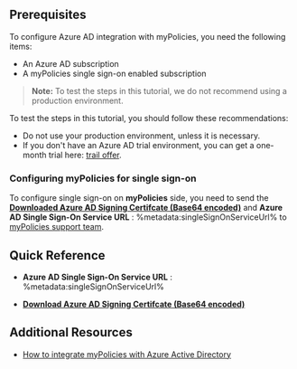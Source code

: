## Prerequisites

To configure Azure AD integration with myPolicies, you need the following items:

- An Azure AD subscription
- A myPolicies single sign-on enabled subscription

> **Note:**
> To test the steps in this tutorial, we do not recommend using a production environment.

To test the steps in this tutorial, you should follow these recommendations:

- Do not use your production environment, unless it is necessary.
- If you don't have an Azure AD trial environment, you can get a one-month trial here: [trail offer](https://azure.microsoft.com/pricing/free-trial/).

### Configuring myPolicies for single sign-on

To configure single sign-on on **myPolicies** side, you need to send the **[Downloaded Azure AD Signing Certifcate (Base64 encoded)](%metadata:certificateDownloadBase64Url%)** and **Azure AD Single Sign-On Service URL** : %metadata:singleSignOnServiceUrl% to [myPolicies support team](mailto:support@mypolicies.com). 

## Quick Reference

* **Azure AD Single Sign-On Service URL** : %metadata:singleSignOnServiceUrl%

* **[Download Azure AD Signing Certifcate (Base64 encoded)](%metadata:certificateDownloadBase64Url%)**


## Additional Resources

* [How to integrate myPolicies with Azure Active Directory](https://docs.microsoft.com/azure/active-directory/active-directory-saas-mypolicies-tutorial)

